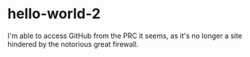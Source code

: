 # hello-world-2

I'm able to access GitHub from the PRC it seems, as it's no longer a site hindered by the notorious great firewall.
